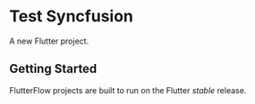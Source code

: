 # Test Syncfusion

A new Flutter project.

## Getting Started

FlutterFlow projects are built to run on the Flutter _stable_ release.
